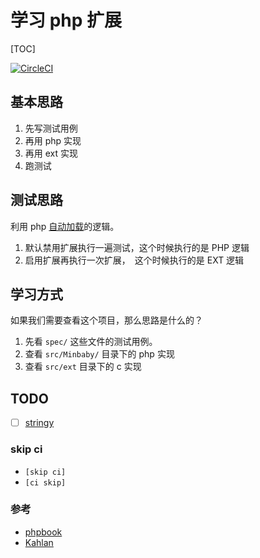 # 学习 php 扩展

[TOC]

[![CircleCI](https://circleci.com/gh/minbaby/php-ext-startup/tree/master.svg?style=svg)](https://circleci.com/gh/minbaby/php-ext-startup/tree/master)

## 基本思路

1. 先写测试用例
2. 再用 php 实现
3. 再用 ext 实现
4. 跑测试

## 测试思路

利用 php [自动加载](http://www.php.net/manual/zh/language.oop5.autoload.php)的逻辑。

1. 默认禁用扩展执行一遍测试，这个时候执行的是 PHP 逻辑
2. 启用扩展再执行一次扩展，　这个时候执行的是 EXT 逻辑

## 学习方式

如果我们需要查看这个项目，那么思路是什么的？

1. 先看 `spec/` 这些文件的测试用例。
2. 查看 `src/Minbaby/` 目录下的 php 实现
3. 查看 `src/ext` 目录下的 c 实现

## TODO

- [ ] [stringy](https://github.com/danielstjules/Stringy)

### skip ci

- `[skip ci]`
- `[ci skip]`

### 参考

- [phpbook](https://github.com/walu/phpbook)
- [Kahlan](https://kahlan.github.io/docs/index.html)
